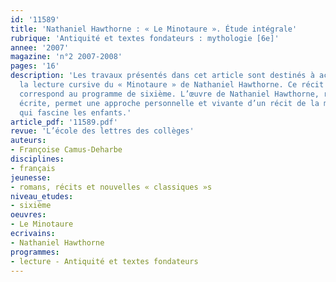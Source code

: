 ```yaml
---
id: '11589'
title: 'Nathaniel Hawthorne : « Le Minotaure ». Étude intégrale'
rubrique: 'Antiquité et textes fondateurs : mythologie [6e]'
annee: '2007'
magazine: 'n°2 2007-2008'
pages: '16'
description: 'Les travaux présentés dans cet article sont destinés à accompagner
  la lecture cursive du « Minotaure » de Nathaniel Hawthorne. Ce récit mythologique
  correspond au programme de sixième. L’œuvre de Nathaniel Hawthorne, remarquablement
  écrite, permet une approche personnelle et vivante d’un récit de la mythologie grecque
  qui fascine les enfants.'
article_pdf: '11589.pdf'
revue: 'L’école des lettres des collèges'
auteurs:
- Françoise Camus-Deharbe
disciplines:
- français
jeunesse:
- romans, récits et nouvelles « classiques »s
niveau_etudes:
- sixième
oeuvres:
- Le Minotaure
ecrivains:
- Nathaniel Hawthorne
programmes:
- lecture - Antiquité et textes fondateurs
---
```

